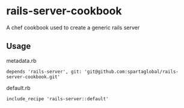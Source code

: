 # rails-server-cookbook
A chef cookbook used to create a generic rails server

## Usage

metadata.rb
```
depends 'rails-server', git: 'git@github.com:spartaglobal/rails-server-cookbook.git'
```

default.rb
```
include_recipe 'rails-server::default'
```


